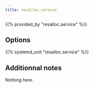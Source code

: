 ```yaml
---
title: resalloc.service
---
```


{{% provided_by "resalloc.service" %}}

## Options

{{% systemd_unit "resalloc.service" %}}

## Additionnal notes

Nothing here.